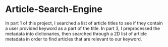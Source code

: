 # Article-Search-Engine

In part 1 of this project, I searched a list of article titles to see if they contain a user provided keyword as a part of the title. In part 3, I preprocessed the metadata into dictionaries, then searched through a 2D list of article metadata in order to find articles that are relevant to our keyword.
